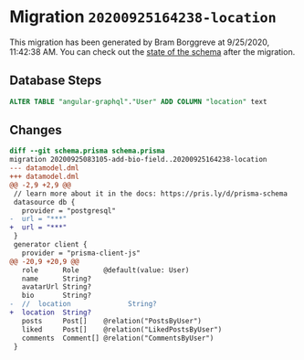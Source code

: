 # Migration `20200925164238-location`

This migration has been generated by Bram Borggreve at 9/25/2020, 11:42:38 AM.
You can check out the [state of the schema](./schema.prisma) after the migration.

## Database Steps

```sql
ALTER TABLE "angular-graphql"."User" ADD COLUMN "location" text
```

## Changes

```diff
diff --git schema.prisma schema.prisma
migration 20200925083105-add-bio-field..20200925164238-location
--- datamodel.dml
+++ datamodel.dml
@@ -2,9 +2,9 @@
 // learn more about it in the docs: https://pris.ly/d/prisma-schema
 datasource db {
   provider = "postgresql"
-  url = "***"
+  url = "***"
 }
 generator client {
   provider = "prisma-client-js"
@@ -20,9 +20,9 @@
   role      Role      @default(value: User)
   name      String?
   avatarUrl String?
   bio       String?
-  //  location              String?
+  location  String?
   posts     Post[]    @relation("PostsByUser")
   liked     Post[]    @relation("LikedPostsByUser")
   comments  Comment[] @relation("CommentsByUser")
 }
```
